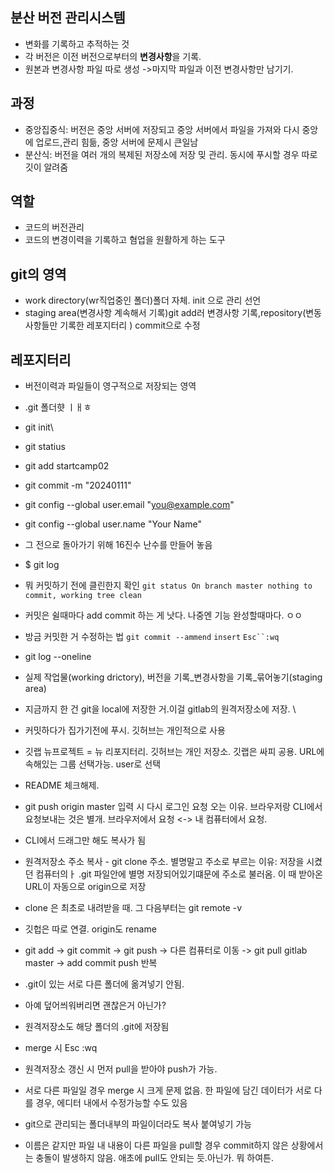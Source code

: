 ## 분산 버전 관리시스템
- 변화를 기록하고 추적하는 것
- 각 버전은 이전 버전으로부터의 **변경사항**을 기록.
- 원본과 변경사항 파일 따로 생성 ->마지막 파일과 이전 변경사항만 남기기.

## 과정
- 중앙집중식: 버전은 중앙 서버에 저장되고 중앙 서버에서 파일을 가져와 다시 중앙에 업로드,관리 힘듦, 중앙 서버에 문제시 큰일남
- 분산식: 버전을 여러 개의 복제된 저장소에 저장 밎 관리. 동시에 푸시할 경우 따로 깃이 알려줌
## 역할
- 코드의 버전관리
- 코드의 변경이력을 기록하고 혐업을 원활하게 하는 도구

## git의 영역
- work directory(wr직업중인 폴더)폴더 자체. init 으로 관리 선언
- staging area(변경사항 계속해서 기록)git add러 변경사항 기록,repository(변동사항들만 기록한 레포지터리
  ) commit으로 수정

## 레포지터리
-  버전이력과 파일들이 영구적으로 저장되는 영역
-  .git 폴더햣 ㅣㅐㅎ
-  git init\
-   git statius
-    git add startcamp02
-  git commit -m "20240111"
-  git config --global user.email "you@example.com"
-   git config --global user.name "Your Name"
- 그 전으로 돌아가기 위해 16진수 난수를 만들어 놓음
- $ git log

- 뭐 커밋하기 전에 클린한지 확인
``
 git status
On branch master
nothing to commit, working tree clean
``

- 커밋은 쉴때마다 add commit 하는 게 낫다. 나중엔 기능 완성할때마다.
ㅇㅇ

- 방금 커밋한 거 수정하는 법 `git commit --ammend`
`insert` `Esc``:wq`

-  git log --oneline

- 실제 작업물(working drictory), 버전을 기록_변경사항을 기록_묶어놓기(staging area)

- 지금까지 한 건 git을 local에 저장한 거.이걸 gitlab의 원격저장소에 저장. \

-  커밋하다가 집가기전에 푸시. 깃허브는 개인적으로 사용
-  깃랩 뉴프로젝트 = 뉴 리포지터리. 깃허브는 개인 저장소. 깃랩은 싸피 공용. URL에 속해있는 그룹 선택가능. user로 선택
-  README 체크해제.
-  git push origin master 입력 시 다시 로그인 요청 오는 이유. 브라우저랑 CLI에서 요청보내는 것은 별개. 브라우저에서 요청 <-> 내 컴퓨터에서 요청.
- CLI에서 드래그만 해도 복사가 됨

- 원격저장소 주소 복사 - git clone 주소. 별명말고 주소로 부르는 이유: 저장을 시켰던 컴퓨터의ㅏ .git 파일안에 별명 저장되어있기떄문에 주소로 불러옴. 이 때 받아온 URL이 자동으로 origin으로 저장
- clone 은 최초로 내려받을 때. 그 다음부터는 git remote -v
- 깃헙은 따로 연결. origin도 rename
- git add -> git commit -> git push -> 다른 컴퓨터로 이동 -> git pull gitlab master -> add commit push 반복
-  .git이 있는 서로 다른 폴더에 옮겨넣기 안됨.
-  아예 덮어씌워버리면 괜찮은거 아닌가? 
-  원격저장소도 해당 폴더의 .git에 저장됨
-  merge 시 Esc :wq
-  원격저장소 갱신 시 먼저 pull을 받아야 push가 가능.
-  서로 다른 파일일 경우 merge 시 크게 문제 없음. 한 파일에 담긴 데이터가 서로 다를 경우, 에디터 내에서 수정가능할 수도 있음
-  git으로 관리되는 폴더내부의 파일이더라도 복사 붙여넣기 가능
-  이름은 같지만 파일 내 내용이 다른 파일을 pull할 경우 commit하지 않은 상황에서는 충돌이 발생하지 않음. 애초에 pull도 안되는 듯.아닌가. 뭐 하여튼.